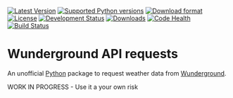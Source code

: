 [![Latest Version](https://pypip.in/version/wunderground_requests/badge.svg)](https://pypi.python.org/pypi/wunderground_requests/)
[![Supported Python versions](https://pypip.in/py_versions/wunderground_requests/badge.svg)](https://pypi.python.org/pypi/wunderground_requests/)
[![Download format](https://pypip.in/format/wunderground_requests/badge.svg)](https://pypi.python.org/pypi/wunderground_requests/)
[![License](https://pypip.in/license/wunderground_requests/badge.svg)](https://pypi.python.org/pypi/wunderground_requests/)
[![Development Status](https://pypip.in/status/wunderground_requests/badge.svg)](https://pypi.python.org/pypi/wunderground_requests/)
[![Downloads](https://pypip.in/download/wunderground_requests/badge.svg)](https://pypi.python.org/pypi/wunderground_requests/)
[![Code Health](https://landscape.io/github/scls19fr/wunderground_requests/master/landscape.svg?style=flat)](https://landscape.io/github/scls19fr/wunderground_requests/master)
[![Build Status](https://travis-ci.org/scls19fr/wunderground_requests.svg)](https://travis-ci.org/scls19fr/wunderground_requests)

# Wunderground API requests
 
An unofficial [Python](https://www.python.org/) package to request weather data from [Wunderground](http://www.wunderground.com/).

WORK IN PROGRESS - Use it a your own risk
